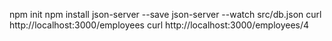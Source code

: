 npm init
npm install json-server --save
json-server --watch src/db.json
curl http://localhost:3000/employees
curl http://localhost:3000/employees/4